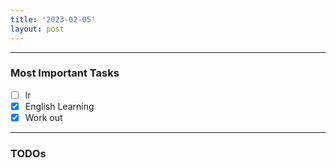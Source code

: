 ```yaml
---
title: '2023-02-05'
layout: post
---
```


---
### Most Important Tasks

- [ ] lr
- [x] English Learning
- [x] Work out

---

### TODOs
